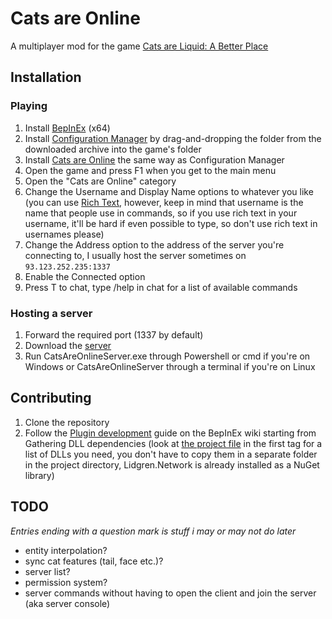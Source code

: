 ﻿# Cats are Online
A multiplayer mod for the game [Cats are Liquid: A Better Place](https://store.steampowered.com/app/1188080)

## Installation
### Playing
1. Install [BepInEx](https://bepinex.github.io/bepinex_docs/master/articles/user_guide/installation) (x64)
2. Install [Configuration Manager](https://github.com/BepInEx/BepInEx.ConfigurationManager/releases/latest)
by drag-and-dropping the folder from the downloaded archive into the game's folder
3. Install [Cats are Online](https://github.com/cgytrus/CatsAreOnline/releases) the same way as Configuration Manager
4. Open the game and press F1 when you get to the main menu
5. Open the "Cats are Online" category
6. Change the Username and Display Name options to whatever you like (you can use [Rich Text](https://docs.unity3d.com/Packages/com.unity.ugui@1.0/manual/StyledText.html),
   however, keep in mind that username is the name that people use in commands, so if you use rich text in your username,
   it'll be hard if even possible to type, so don't use rich text in usernames please)
7. Change the Address option to the address of the server you're connecting to, I usually host the server sometimes on `93.123.252.235:1337`
8. Enable the Connected option
9. Press T to chat, type /help in chat for a list of available commands

### Hosting a server
1. Forward the required port (1337 by default)
2. Download the [server](https://github.com/cgytrus/CatsAreOnline/releases)
3. Run CatsAreOnlineServer.exe through Powershell or cmd if you're on Windows or CatsAreOnlineServer through a terminal if you're on Linux

## Contributing
1. Clone the repository
2. Follow the [Plugin development](https://bepinex.github.io/bepinex_docs/master/articles/dev_guide/plugin_tutorial/1_setup.html)
   guide on the BepInEx wiki starting from Gathering DLL dependencies
   (look at [the project file](./CatsAreOnline/CatsAreOnline.csproj) in the first <ItemGroup> tag for a list of DLLs you need,
   you don't have to copy them in a separate folder in the project directory,
   Lidgren.Network is already installed as a NuGet library)
   
## TODO
*Entries ending with a question mark is stuff i may or may not do later*
- entity interpolation?
- sync cat features (tail, face etc.)?
- server list?
- permission system?
- server commands without having to open the client and join the server (aka server console)
